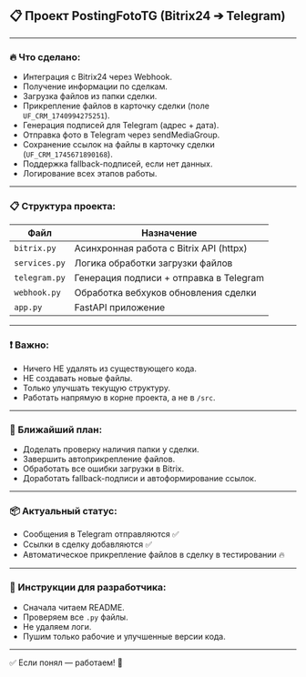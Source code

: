 ## 📋 Проект PostingFotoTG (Bitrix24 ➔ Telegram)

---

### 🔥 Что сделано:
- Интеграция с Bitrix24 через Webhook.
- Получение информации по сделкам.
- Загрузка файлов из папки сделки.
- Прикрепление файлов в карточку сделки (поле `UF_CRM_1740994275251`).
- Генерация подписей для Telegram (адрес + дата).
- Отправка фото в Telegram через sendMediaGroup.
- Сохранение ссылок на файлы в карточку сделки (`UF_CRM_1745671890168`).
- Поддержка fallback-подписей, если нет данных.
- Логирование всех этапов работы.

---

### 📋 Структура проекта:
| Файл | Назначение |
|---|---|
| `bitrix.py` | Асинхронная работа с Bitrix API (httpx) |
| `services.py` | Логика обработки загрузки файлов |
| `telegram.py` | Генерация подписи + отправка в Telegram |
| `webhook.py` | Обработка вебхуков обновления сделки |
| `app.py` | FastAPI приложение |

---

### ❗ Важно:
- Ничего НЕ удалять из существующего кода.
- НЕ создавать новые файлы.
- Только улучшать текущую структуру.
- Работать напрямую в корне проекта, а не в `/src`.

---

### 🚀 Ближайший план:
- Доделать проверку наличия папки у сделки.
- Завершить автоприкрепление файлов.
- Обработать все ошибки загрузки в Bitrix.
- Доработать fallback-подписи и автоформирование ссылок.

---

### 📦 Актуальный статус:
- Сообщения в Telegram отправляются ✅
- Ссылки в сделку добавляются ✅
- Автоматическое прикрепление файлов в сделку в тестировании 🔥

---

### 📢 Инструкции для разработчика:
- Сначала читаем README.
- Проверяем все `.py` файлы.
- Не удаляем логи.
- Пушим только рабочие и улучшенные версии кода.

---

✅ Если понял — работаем! 🚀